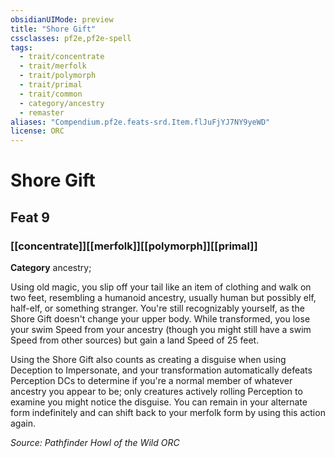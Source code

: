 ```yaml
---
obsidianUIMode: preview
title: "Shore Gift"
cssclasses: pf2e,pf2e-spell
tags:
  - trait/concentrate
  - trait/merfolk
  - trait/polymorph
  - trait/primal
  - trait/common
  - category/ancestry
  - remaster
aliases: "Compendium.pf2e.feats-srd.Item.flJuFjYJ7NY9yeWD"
license: ORC
---
```

# Shore Gift
## Feat 9
### [[concentrate]][[merfolk]][[polymorph]][[primal]]

**Category** ancestry; 




Using old magic, you slip off your tail like an item of clothing and walk on two feet, resembling a humanoid ancestry, usually human but possibly elf, half-elf, or something stranger. You're still recognizably yourself, as the Shore Gift doesn't change your upper body. While transformed, you lose your swim Speed from your ancestry (though you might still have a swim Speed from other sources) but gain a land Speed of 25 feet.

Using the Shore Gift also counts as creating a disguise when using Deception to Impersonate, and your transformation automatically defeats Perception DCs to determine if you're a normal member of whatever ancestry you appear to be; only creatures actively rolling Perception to examine you might notice the disguise. You can remain in your alternate form indefinitely and can shift back to your merfolk form by using this action again.

*Source: Pathfinder Howl of the Wild*
*ORC*